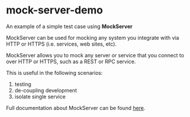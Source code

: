 # mock-server-demo

An example of a simple test case using **MockServer**

MockServer can be used for mocking any system you integrate with via HTTP or HTTPS (i.e. services, web sites, etc).

MockServer allows you to mock any server or service that you connect to over HTTP or HTTPS, such as a REST or RPC service.

This is useful in the following scenarios:
 1. testing
 1. de-coupling development
 1. isolate single service
 
 Full documentation about MockServer can be found [here](http://www.mock-server.com).